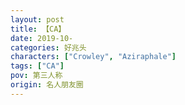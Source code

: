 ```yaml
---
layout: post
title: 【CA】
date: 2019-10-
categories: 好兆头
characters: ["Crowley", "Aziraphale"]
tags: ["CA"]
pov: 第三人称
origin: 名人朋友圈
---
```


